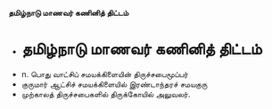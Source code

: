 **தமிழ்நாடு மாணவர் கணினித் திட்டம்**
- # தமிழ்நாடு மாணவர் கணினித் திட்டம்
- n. பொது வாட்சிப் சமயக்கிளையின் திருச்சபைமூப்பர்
- குருமார் ஆட்சிச் சமயக்கிளையில் இரண்டாந்தரச் சமயகுரு
- முற்காலத் திருச்சபைகளில் திருக்கோயில் அலுவலர்.

